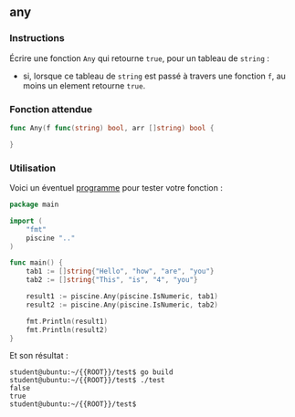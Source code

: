 ## any

### Instructions

Écrire une fonction `Any` qui retourne `true`, pour un tableau de `string` :

-   si, lorsque ce tableau de `string` est passé à travers une fonction `f`, au moins un element retourne `true`.

### Fonction attendue

```go
func Any(f func(string) bool, arr []string) bool {

}
```

### Utilisation

Voici un éventuel [programme](TODO-LINK) pour tester votre fonction :

```go
package main

import (
	"fmt"
	piscine ".."
)

func main() {
	tab1 := []string{"Hello", "how", "are", "you"}
	tab2 := []string{"This", "is", "4", "you"}

	result1 := piscine.Any(piscine.IsNumeric, tab1)
	result2 := piscine.Any(piscine.IsNumeric, tab2)

	fmt.Println(result1)
	fmt.Println(result2)
}
```

Et son résultat :

```console
student@ubuntu:~/{{ROOT}}/test$ go build
student@ubuntu:~/{{ROOT}}/test$ ./test
false
true
student@ubuntu:~/{{ROOT}}/test$
```
